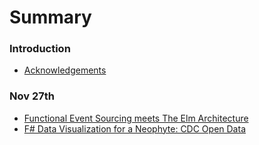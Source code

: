 # Summary

### Introduction

* [Acknowledgements](frontmatter/Acknowledgements.md)

### Nov 27th

* [Functional Event Sourcing meets The Elm Architecture](2016-11-27-Anthony_Lloyd/index.md)
* [F# Data Visualization for a Neophyte: CDC Open Data](2016-11-27-Rick_Pack/index.md)
